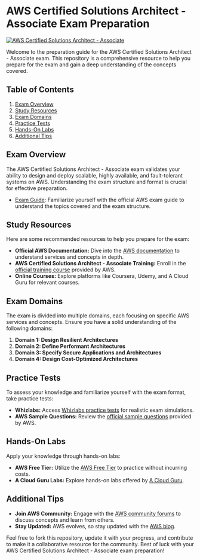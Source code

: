 # AWS Certified Solutions Architect - Associate Exam Preparation

[![AWS Certified Solutions Architect - Associate](https://img.shields.io/badge/AWS-Certified-orange?style=flat&logo=amazon-aws)](https://aws.amazon.com/certification/certified-solutions-architect-associate/)

Welcome to the preparation guide for the AWS Certified Solutions Architect - Associate exam. This repository is a comprehensive resource to help you prepare for the exam and gain a deep understanding of the concepts covered.

## Table of Contents

1. [Exam Overview](#exam-overview)
2. [Study Resources](#study-resources)
3. [Exam Domains](#exam-domains)
4. [Practice Tests](#practice-tests)
5. [Hands-On Labs](#hands-on-labs)
6. [Additional Tips](#additional-tips)

## Exam Overview

The AWS Certified Solutions Architect - Associate exam validates your ability to design and deploy scalable, highly available, and fault-tolerant systems on AWS. Understanding the exam structure and format is crucial for effective preparation.

- [Exam Guide](https://aws.amazon.com/certification/certified-solutions-architect-associate/): Familiarize yourself with the official AWS exam guide to understand the topics covered and the exam structure.

## Study Resources

Here are some recommended resources to help you prepare for the exam:

- **Official AWS Documentation:** Dive into the [AWS documentation](https://docs.aws.amazon.com/) to understand services and concepts in depth.
- **AWS Certified Solutions Architect - Associate Training:** Enroll in the [official training course](https://www.aws.training/Details/Curriculum?id=20685) provided by AWS.
- **Online Courses:** Explore platforms like Coursera, Udemy, and A Cloud Guru for relevant courses.

## Exam Domains

The exam is divided into multiple domains, each focusing on specific AWS services and concepts. Ensure you have a solid understanding of the following domains:

1. **Domain 1: Design Resilient Architectures**
2. **Domain 2: Define Performant Architectures**
3. **Domain 3: Specify Secure Applications and Architectures**
4. **Domain 4: Design Cost-Optimized Architectures**

## Practice Tests

To assess your knowledge and familiarize yourself with the exam format, take practice tests:

- **Whizlabs:** Access [Whizlabs practice tests](https://www.whizlabs.com/aws-solutions-architect-associate/) for realistic exam simulations.
- **AWS Sample Questions:** Review the [official sample questions](https://www.aws.training/certification?src=exam-prep) provided by AWS.

## Hands-On Labs

Apply your knowledge through hands-on labs:

- **AWS Free Tier:** Utilize the [AWS Free Tier](https://aws.amazon.com/free/) to practice without incurring costs.
- **A Cloud Guru Labs:** Explore hands-on labs offered by [A Cloud Guru](https://acloudguru.com/hands-on-labs).

## Additional Tips

- **Join AWS Community:** Engage with the [AWS community forums](https://forums.aws.amazon.com/) to discuss concepts and learn from others.
- **Stay Updated:** AWS evolves, so stay updated with the [AWS blog](https://aws.amazon.com/blogs/).

Feel free to fork this repository, update it with your progress, and contribute to make it a collaborative resource for the community. Best of luck with your AWS Certified Solutions Architect - Associate exam preparation!
